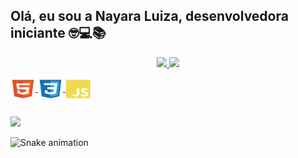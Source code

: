 ## Olá, eu sou a Nayara Luiza, desenvolvedora iniciante 🤓💻📚

<div align="center">
  <a href="https://github.com/nalutm">
  <img height="180em" src="https://github-readme-stats.vercel.app/api?username=nalutm&show_icons=true&theme=dracula&include_all_commits=true&count_private=true"/>
  <img height="180em" src="https://github-readme-stats.vercel.app/api/top-langs/?username=nalutm&layout=dracula&langs_count=7&theme=dracula"/>
</div>

  <div style="display: inline_block"><br>
   <img align="center" alt="Nalu-HTML" height="30" width="40" src="https://raw.githubusercontent.com/devicons/devicon/master/icons/html5/html5-original.svg">
  <img align="center" alt="Nalu-CSS" height="30" width="40" src="https://raw.githubusercontent.com/devicons/devicon/master/icons/css3/css3-original.svg">
  <img align="center" alt="Nalu-Js" height="30" width="40" src="https://raw.githubusercontent.com/devicons/devicon/master/icons/javascript/javascript-plain.svg">
</div>
  
  ##
  
  <div> 
  <a href="https://www.linkedin.com/in/nayara-luiza-moraes-9a9382b5/" target="_blank"><img src="https://img.shields.io/badge/-LinkedIn-%230077B5?style=for-the-badge&logo=linkedin&logoColor=white" target="_blank"></a> 
    
 
 ![Snake animation](https://github.com/nalutm/nalutm/blob/output/github-contribution-grid-snake.svg)
 
</div>

